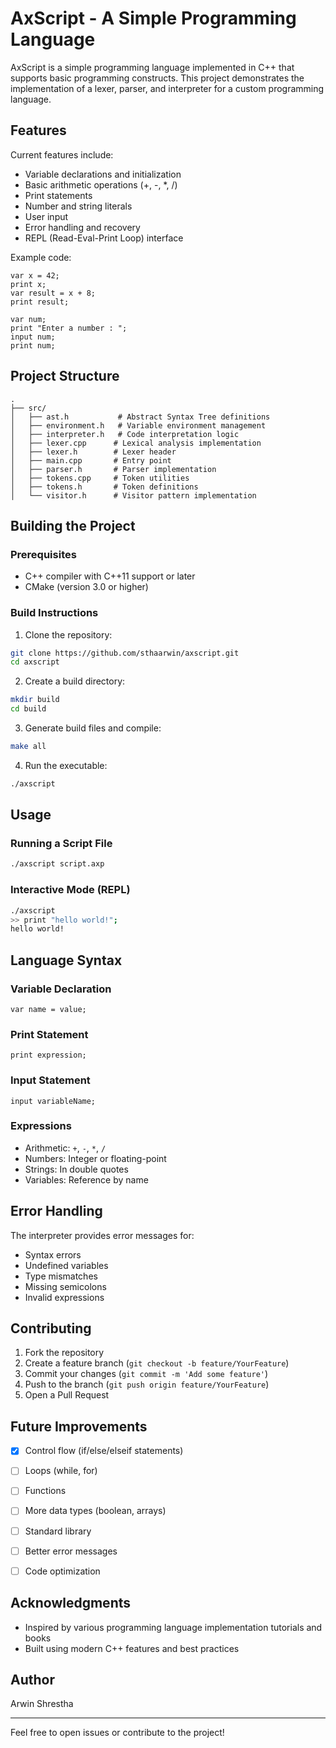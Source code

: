 # AxScript - A Simple Programming Language

AxScript is a simple programming language implemented in C++ that supports basic programming constructs. This project demonstrates the implementation of a lexer, parser, and interpreter for a custom programming language.

## Features

Current features include:
- Variable declarations and initialization
- Basic arithmetic operations (+, -, *, /)
- Print statements
- Number and string literals
- User input
- Error handling and recovery
- REPL (Read-Eval-Print Loop) interface

Example code:
```
var x = 42;
print x;
var result = x + 8;
print result;
```

```
var num;
print "Enter a number : ";
input num;
print num;
```

## Project Structure

```
.
├── src/
│   ├── ast.h           # Abstract Syntax Tree definitions
│   ├── environment.h   # Variable environment management
│   ├── interpreter.h   # Code interpretation logic
│   ├── lexer.cpp      # Lexical analysis implementation
│   ├── lexer.h        # Lexer header
│   ├── main.cpp       # Entry point
│   ├── parser.h       # Parser implementation
│   ├── tokens.cpp     # Token utilities
│   ├── tokens.h       # Token definitions
│   └── visitor.h      # Visitor pattern implementation
```

## Building the Project

### Prerequisites
- C++ compiler with C++11 support or later
- CMake (version 3.0 or higher)

### Build Instructions

1. Clone the repository:
```bash
git clone https://github.com/sthaarwin/axscript.git
cd axscript
```

2. Create a build directory:
```bash
mkdir build
cd build
```

3. Generate build files and compile:
```bash
make all
```

4. Run the executable:
```bash
./axscript
```

## Usage

### Running a Script File
```bash
./axscript script.axp
```

### Interactive Mode (REPL)
```bash
./axscript
>> print "hello world!";
hello world!
```

## Language Syntax

### Variable Declaration
```
var name = value;
```

### Print Statement
```
print expression;
```

### Input Statement
```
input variableName;
```

### Expressions
- Arithmetic: `+`, `-`, `*`, `/`
- Numbers: Integer or floating-point
- Strings: In double quotes
- Variables: Reference by name

## Error Handling

The interpreter provides error messages for:
- Syntax errors
- Undefined variables
- Type mismatches
- Missing semicolons
- Invalid expressions

## Contributing

1. Fork the repository
2. Create a feature branch (`git checkout -b feature/YourFeature`)
3. Commit your changes (`git commit -m 'Add some feature'`)
4. Push to the branch (`git push origin feature/YourFeature`)
5. Open a Pull Request

## Future Improvements

- [x] Control flow (if/else/elseif statements)
- [ ] Loops (while, for)
- [ ] Functions
- [ ] More data types (boolean, arrays)
- [ ] Standard library
- [ ] Better error messages
- [ ] Code optimization


## Acknowledgments

- Inspired by various programming language implementation tutorials and books
- Built using modern C++ features and best practices

## Author

Arwin Shrestha

---
Feel free to open issues or contribute to the project!
